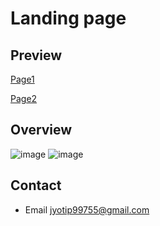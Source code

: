 # Landing page

## Preview

[Page1](https://lucent-stardust-715bd9.netlify.app/)

[Page2](https://lucent-stardust-715bd9.netlify.app/productlink)

## Overview

![image](https://github.com/thejyotipatel/landing-03-tailwanCSS-Reactjs/assets/66724598/0dc260ae-ca10-4b8c-b0fd-330ba4efbc1d)
![image](https://github.com/thejyotipatel/landing-03-tailwanCSS-Reactjs/assets/66724598/ded1f706-6ef5-48ce-bede-b99ed3885c64)

## Contact

- Email jyotip99755@gmail.com
